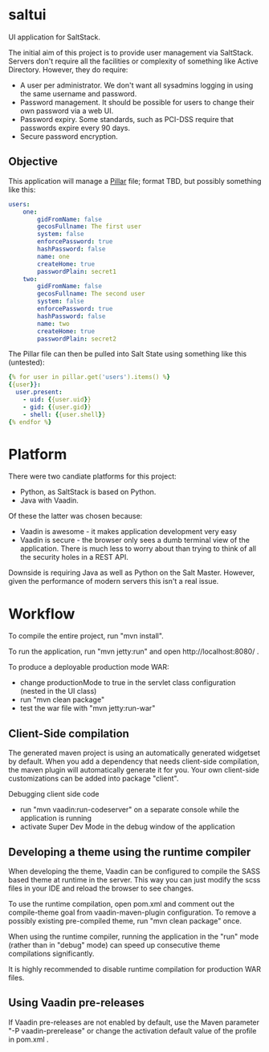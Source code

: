 saltui
==============

UI application for SaltStack.

The initial aim of this project is to provide user management via SaltStack.
Servers don't require all the facilities or complexity of something like
Active Directory. However, they do require:
* A user per administrator. We don't want all sysadmins logging in using the 
same username and password.
* Password management. It should be possible for users to change their own
password via a web UI.
* Password expiry. Some standards, such as PCI-DSS require that passwords
expire every 90 days. 
* Secure password encryption. 

## Objective
This application will manage a [Pillar](https://docs.saltstack.com/en/latest/topics/pillar/index.html) 
file; format TBD, but possibly something like this:
```yaml
users:
    one:
        gidFromName: false
        gecosFullname: The first user
        system: false
        enforcePassword: true
        hashPassword: false
        name: one
        createHome: true
        passwordPlain: secret1
    two:
        gidFromName: false
        gecosFullname: The second user
        system: false
        enforcePassword: true
        hashPassword: false
        name: two
        createHome: true
        passwordPlain: secret2
```

The Pillar file can then be pulled into Salt State using something like this (untested):
```yaml
{% for user in pillar.get('users').items() %}
{{user}}:
  user.present:
    - uid: {{user.uid}}
    - gid: {{user.gid}}
    - shell: {{user.shell}}
{% endfor %}
``` 

Platform
========
There were two candiate platforms for this project:
* Python, as SaltStack is based on Python.
* Java with Vaadin.

Of these the latter was chosen because:
* Vaadin is awesome - it makes application development very easy
* Vaadin is secure - the browser only sees a dumb terminal view of the 
application. There is much less to worry about than trying to think of all
the security holes in a REST API.

Downside is requiring Java as well as Python on the Salt Master. However,
given the performance of modern servers this isn't a real issue.


Workflow
========

To compile the entire project, run "mvn install".

To run the application, run "mvn jetty:run" and open http://localhost:8080/ .

To produce a deployable production mode WAR:
- change productionMode to true in the servlet class configuration (nested in the UI class)
- run "mvn clean package"
- test the war file with "mvn jetty:run-war"

Client-Side compilation
-------------------------

The generated maven project is using an automatically generated widgetset by default. 
When you add a dependency that needs client-side compilation, the maven plugin will 
automatically generate it for you. Your own client-side customizations can be added into
package "client".

Debugging client side code
  - run "mvn vaadin:run-codeserver" on a separate console while the application is running
  - activate Super Dev Mode in the debug window of the application

Developing a theme using the runtime compiler
-------------------------

When developing the theme, Vaadin can be configured to compile the SASS based
theme at runtime in the server. This way you can just modify the scss files in
your IDE and reload the browser to see changes.

To use the runtime compilation, open pom.xml and comment out the compile-theme 
goal from vaadin-maven-plugin configuration. To remove a possibly existing 
pre-compiled theme, run "mvn clean package" once.

When using the runtime compiler, running the application in the "run" mode 
(rather than in "debug" mode) can speed up consecutive theme compilations
significantly.

It is highly recommended to disable runtime compilation for production WAR files.

Using Vaadin pre-releases
-------------------------

If Vaadin pre-releases are not enabled by default, use the Maven parameter
"-P vaadin-prerelease" or change the activation default value of the profile in pom.xml .
